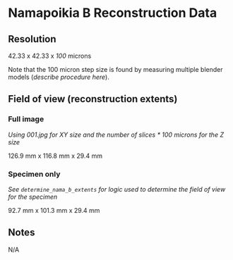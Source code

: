 # Namapoikia B Reconstruction Data

## Resolution

42.33 x 42.33 x *100* microns

Note that the 100 micron step size is found by measuring multiple blender models (*describe procedure here*).

## Field of view (reconstruction extents)

### Full image

*Using 001.jpg for XY size and the number of slices \* 100 microns for the Z size*

126.9 mm x 116.8 mm x 29.4 mm

### Specimen only

*See `determine_nama_b_extents` for logic used to determine the field of view for the specimen*

92.7 mm x 101.3 mm x 29.4 mm

## Notes

N/A